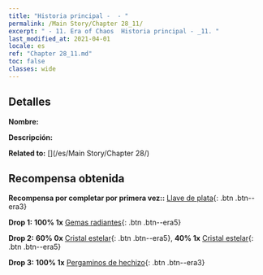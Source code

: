 ```yaml
---
title: "Historia principal -  - "
permalink: /Main Story/Chapter 28_11/
excerpt: " - 11. Era of Chaos  Historia principal - _11. "
last_modified_at: 2021-04-01
locale: es
ref: "Chapter 28_11.md"
toc: false
classes: wide
---
```


## Detalles

 **Nombre:** 

 **Descripción:** 

 **Related to:** [](/es/Main Story/Chapter 28/)

## Recompensa obtenida

 **Recompensa por completar por primera vez::** [Llave de plata](/es/Items/con_693/){: .btn .btn--era3}

 **Drop 1:** **100% 1x** [Gemas radiantes](/es/Items/mat_100/){: .btn .btn--era5}

 **Drop 2:** **60% 0x** [Cristal estelar](/es/Items/mat_94/){: .btn .btn--era5}, **40% 1x** [Cristal estelar](/es/Items/mat_94/){: .btn .btn--era5}

 **Drop 3:** **100% 1x** [Pergaminos de hechizo](/es/Items/con_694/){: .btn .btn--era3}


